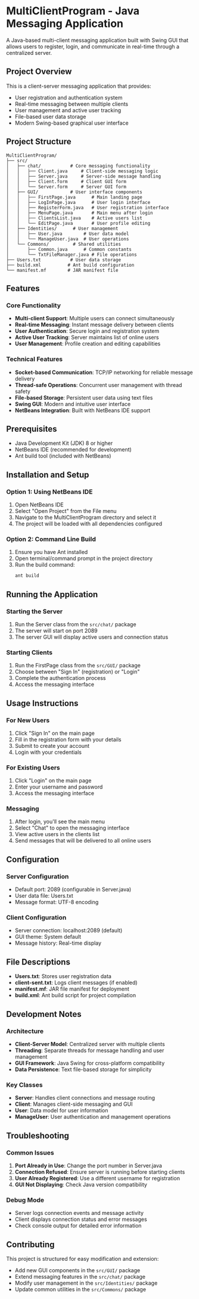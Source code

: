 # MultiClientProgram - Java Messaging Application

A Java-based multi-client messaging application built with Swing GUI that allows users to register, login, and communicate in real-time through a centralized server.

## Project Overview

This is a client-server messaging application that provides:
- User registration and authentication system
- Real-time messaging between multiple clients
- User management and active user tracking
- File-based user data storage
- Modern Swing-based graphical user interface

## Project Structure

```
MultiClientProgram/
├── src/
│   ├── chat/           # Core messaging functionality
│   │   ├── Client.java     # Client-side messaging logic
│   │   ├── Server.java     # Server-side message handling
│   │   ├── Client.form     # Client GUI form
│   │   └── Server.form     # Server GUI form
│   ├── GUI/            # User interface components
│   │   ├── FirstPage.java      # Main landing page
│   │   ├── LogInPage.java      # User login interface
│   │   ├── RegisterForm.java   # User registration interface
│   │   ├── MenuPage.java       # Main menu after login
│   │   ├── ClientsList.java    # Active users list
│   │   └── EditPage.java       # User profile editing
│   ├── Identities/      # User management
│   │   ├── User.java        # User data model
│   │   └── ManageUser.java  # User operations
│   └── Commons/         # Shared utilities
│       ├── Common.java      # Common constants
│       └── TxtFileManager.java # File operations
├── Users.txt           # User data storage
├── build.xml          # Ant build configuration
└── manifest.mf        # JAR manifest file
```

## Features

### Core Functionality
- **Multi-client Support**: Multiple users can connect simultaneously
- **Real-time Messaging**: Instant message delivery between clients
- **User Authentication**: Secure login and registration system
- **Active User Tracking**: Server maintains list of online users
- **User Management**: Profile creation and editing capabilities

### Technical Features
- **Socket-based Communication**: TCP/IP networking for reliable message delivery
- **Thread-safe Operations**: Concurrent user management with thread safety
- **File-based Storage**: Persistent user data using text files
- **Swing GUI**: Modern and intuitive user interface
- **NetBeans Integration**: Built with NetBeans IDE support

## Prerequisites

- Java Development Kit (JDK) 8 or higher
- NetBeans IDE (recommended for development)
- Ant build tool (included with NetBeans)

## Installation and Setup

### Option 1: Using NetBeans IDE
1. Open NetBeans IDE
2. Select "Open Project" from the File menu
3. Navigate to the MultiClientProgram directory and select it
4. The project will be loaded with all dependencies configured

### Option 2: Command Line Build
1. Ensure you have Ant installed
2. Open terminal/command prompt in the project directory
3. Run the build command:
   ```bash
   ant build
   ```

## Running the Application

### Starting the Server
1. Run the Server class from the `src/chat/` package
2. The server will start on port 2089
3. The server GUI will display active users and connection status

### Starting Clients
1. Run the FirstPage class from the `src/GUI/` package
2. Choose between "Sign In" (registration) or "Login"
3. Complete the authentication process
4. Access the messaging interface

## Usage Instructions

### For New Users
1. Click "Sign In" on the main page
2. Fill in the registration form with your details
3. Submit to create your account
4. Login with your credentials

### For Existing Users
1. Click "Login" on the main page
2. Enter your username and password
3. Access the messaging interface

### Messaging
1. After login, you'll see the main menu
2. Select "Chat" to open the messaging interface
3. View active users in the clients list
4. Send messages that will be delivered to all online users

## Configuration

### Server Configuration
- Default port: 2089 (configurable in Server.java)
- User data file: Users.txt
- Message format: UTF-8 encoding

### Client Configuration
- Server connection: localhost:2089 (default)
- GUI theme: System default
- Message history: Real-time display

## File Descriptions

- **Users.txt**: Stores user registration data
- **client-sent.txt**: Logs client messages (if enabled)
- **manifest.mf**: JAR file manifest for deployment
- **build.xml**: Ant build script for project compilation

## Development Notes

### Architecture
- **Client-Server Model**: Centralized server with multiple clients
- **Threading**: Separate threads for message handling and user management
- **GUI Framework**: Java Swing for cross-platform compatibility
- **Data Persistence**: Text file-based storage for simplicity

### Key Classes
- **Server**: Handles client connections and message routing
- **Client**: Manages client-side messaging and GUI
- **User**: Data model for user information
- **ManageUser**: User authentication and management operations

## Troubleshooting

### Common Issues
1. **Port Already in Use**: Change the port number in Server.java
2. **Connection Refused**: Ensure server is running before starting clients
3. **User Already Registered**: Use a different username for registration
4. **GUI Not Displaying**: Check Java version compatibility

### Debug Mode
- Server logs connection events and message activity
- Client displays connection status and error messages
- Check console output for detailed error information

## Contributing

This project is structured for easy modification and extension:
- Add new GUI components in the `src/GUI/` package
- Extend messaging features in the `src/chat/` package
- Modify user management in the `src/Identities/` package
- Update common utilities in the `src/Commons/` package
 
